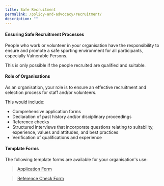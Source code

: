 ```yaml
---
title: Safe Recruitment
permalink: /policy-and-advocacy/recruitment/
description: ""
---
```

#### **Ensuring Safe Recruitment Processes**
People who work or volunteer in your organisation have the responsibility to ensure and promote a safe sporting environment for all participants, especially Vulnerable Persons. 

This is only possible if the people recruited are qualified  and suitable.

#### **Role of Organisations** 
As an organisation, your role is to ensure an effective recruitment and selection process for staff and/or volunteers.

This would include:
* Comprehensive application forms
* Declaration of past history and/or disciplinary proceedings
* Reference checks
* Structured interviews that incorporate questions relating to suitability, experience, values and attitudes, and best practices
* Verification of qualifications and experience

#### **Template Forms**
The following template forms are available for your organisation's use:
> [Application Form](https://go.gov.sg/recruitment-application)

> [Reference Check Form](https://go.gov.sg/recruitment-referencecheck)